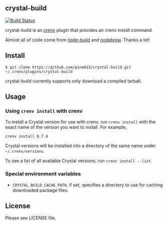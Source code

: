 crystal-build
-------------

[![Build Status](https://travis-ci.org/pine613/crystal-build.svg?branch=master)](https://travis-ci.org/pine613/crystal-build)


crystal-build is an [crenv](https://github.com/pine613/crenv) plugin that provides an crenv install command.

Almost all of code come from [node-build](https://github.com/riywo/node-build) and [nodebrew](https://github.com/hokaccha/nodebrew). Thanks a lot!

## Install

```
$ git clone https://github.com/pine613/crystal-build.git ~/.crenv/plugins/crystal-build
```

crystal-build currently supports only download a compiled tarball.

## Usage
### Using `crenv install` with crenv

To install a Crystal version for use with crenv, run `crenv install` with the exact name of the version you want to install. For example,

```
crenv install 0.7.4
```

Crystal versions will be installed into a directory of the same name under `~/.crenv/versions`.

To see a list of all available Crystal versions, run `crenv install --list`.

### Special environment variables

- `CRYSTAL_BUILD_CACHE_PATH`, if set, specifies a directory to use for caching downloaded package files.

## License
Please see LICENSE file.

